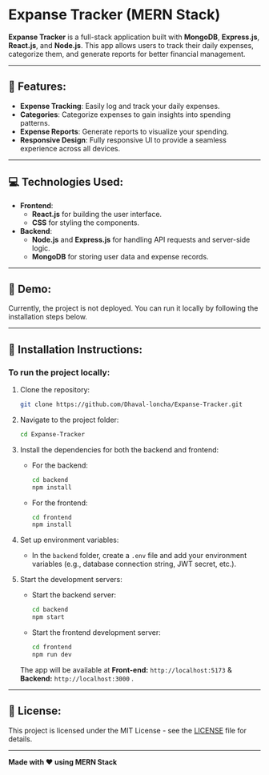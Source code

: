 # Expanse Tracker (MERN Stack)

**Expanse Tracker** is a full-stack application built with **MongoDB**, **Express.js**, **React.js**, and **Node.js**. This app allows users to track their daily expenses, categorize them, and generate reports for better financial management.

---

## 🌟 Features:
- **Expense Tracking**: Easily log and track your daily expenses.
- **Categories**: Categorize expenses to gain insights into spending patterns.
- **Expense Reports**: Generate reports to visualize your spending.
- **Responsive Design**: Fully responsive UI to provide a seamless experience across all devices.

---

## 💻 Technologies Used:
- **Frontend**: 
  - **React.js** for building the user interface.
  - **CSS** for styling the components.
- **Backend**: 
  - **Node.js** and **Express.js** for handling API requests and server-side logic.
  - **MongoDB** for storing user data and expense records.

---

## 🚀 Demo:
Currently, the project is not deployed. You can run it locally by following the installation steps below.

---

## 🔧 Installation Instructions:

### To run the project locally:

1. Clone the repository:
    ```bash
    git clone https://github.com/Dhaval-loncha/Expanse-Tracker.git
    ```

2. Navigate to the project folder:
    ```bash
    cd Expanse-Tracker
    ```

3. Install the dependencies for both the backend and frontend:
    - For the backend:
      ```bash
      cd backend
      npm install
      ```
    - For the frontend:
      ```bash
      cd frontend
      npm install
      ```

4. Set up environment variables:
    - In the `backend` folder, create a `.env` file and add your environment variables (e.g., database connection string, JWT secret, etc.).

5. Start the development servers:
    - Start the backend server:
      ```bash
      cd backend
      npm start
      ```
    - Start the frontend development server:
      ```bash
      cd frontend
      npm run dev
      ```

   The app will be available at  **Front-end:** `http://localhost:5173` & **Backend:** `http://localhost:3000` .

---

## 📝 License:
This project is licensed under the MIT License - see the [LICENSE](LICENSE) file for details.

---

**Made with ❤️ using MERN Stack**
